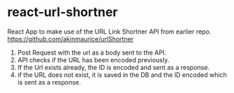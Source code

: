 # react-url-shortner

React App to make use of the URL Link Shortner API from earlier repo. https://github.com/akinmaurice/urlShortner



1. Post Request with the url as a body sent to the API.
2. API checks if the URL has been encoded previously.
3. If the Url exists already, the ID is encoded and sent as a response.
4. if the URL does not exist, it is saved in the DB and the ID encoded which is sent as a response.
